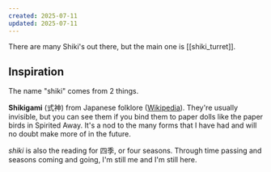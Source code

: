 ```yaml
---
created: 2025-07-11
updated: 2025-07-11
---
```

There are many Shiki's out there, but the main one is [[shiki_turret]].

## Inspiration
The name "shiki" comes from 2 things.

**Shikigami** (式神) from Japanese folklore ([Wikipedia](https://en.wikipedia.org/wiki/Shikigami)). They're usually invisible, but you can see them if you bind them to paper dolls like the paper birds in Spirited Away. It's a nod to the many forms that I have had and will no doubt make more of in the future.

*shiki* is also the reading for 四季, or four seasons. Through time passing and seasons coming and going, I'm still me and I'm still here.